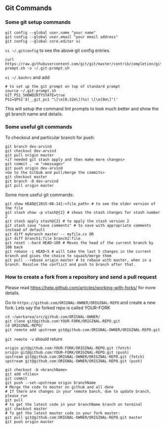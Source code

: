 ## Git Commands

### Some git setup commands

```
git config --global user.name "your name"
git config --global user.email "your email address"
git config --global core.editor vi
```
`vi ~/.gitconfig` to see the above git config entries.

```
curl https://raw.githubusercontent.com/git/git/master/contrib/completion/git-prompt.sh -o ~/.git-prompt.sh
```
`vi ~/.bashrc` and add
```
# to set up the git prompt on top of standard prompt
source ~/.git-prompt.sh
GIT_PS1_SHOWDIRTYSTATE=true
PS1=$PS1'$(__git_ps1 "\[\e[0;32m\](%s) \[\e[0m\]")'
```
This will setup the command lint prompts to look much better and show the git branch name and details.
### Some useful git commands
To checkout and particular branch for push:
```
git branch dev-arvind
git checkout dev-arvind
git pull origin master
<if needed git stash apply and then make more changes>
git commit . -m "<message>"
git push origin dev-arvind
<Go to the Gitbub and pull/merge the commits>
git checkout master
git branch -D dev-arvind
git pull origin master
```
Some more useful git commands:
```
git show HEAD@{2015-08-14}:<file_path> # to see the older version of the file
git stash show -p stash@{2} # shows the stash changes for stash number 2
git stash apply stash@{2} # to apply the stash version 2
git stash save "save comments" # to save with appropriate comments instead of default
git diff mybranch master -- myfile.cs OR
git diff branch1:file branch2:file
git reset --hard HEAD~100 # Moves the head of the current branch by 100 back
git rebase -i HEAD~5 # will take the last 5 changes in the current branch and gives the choice to squash/merge them
git pull --rebase origin master # to rebase with master, when in a branch. Resolve the conflict and push to branch after that.
```
### How to create a fork from a repository and send a pull request
Please read https://help.github.com/articles/working-with-forks/ for more details.

Go to `https://github.com/ORIGNAL-OWNER/ORIGINAL-REPO` and create a new fork. Lets say the forked repo is called YOUR-FORK

```
cd ~/workarea/src/github.com/ORIGNAL-OWNER/
git clone git@github.com:YOUR-FORK/ORIGINAL-REPO.git
cd ORIGINAL-REPO/
git remote add upstream git@github.com:ORIGNAL-OWNER/ORIGINAL-REPO.git
```
`git remote -v` should return
```
origin git@github.com:YOUR-FORK/ORIGINAL-REPO.git (fetch)
origin git@github.com:YOUR-FORK/ORIGINAL-REPO.git (push)
upstream git@github.com:ORIGNAL-OWNER/ORIGINAL-REPO.git (fetch)
upstream git@github.com:ORIGNAL-OWNER/ORIGINAL-REPO.git (push)
```

```
git checkout -b <branchName>
git add <files>
git commit
git push --set-upstream origin branchName
# Merge the code to master on github and all done
# If there are changes in your remote banch, due to update branch, please run
git pull
# to get the latest code in your branchName branch on terminal
git checkout master
# To get the latest master code in your fork master:
git pull git@github.com:ORIGNAL-OWNER/ORIGINAL-REPO.git master
git push origin master
```
